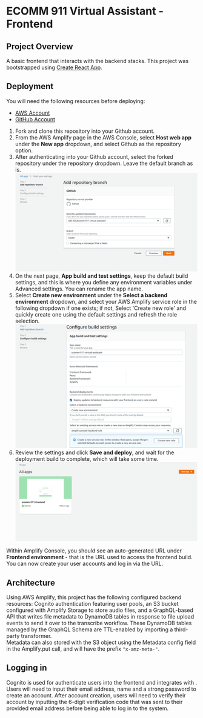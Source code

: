 # ECOMM 911 Virtual Assistant - Frontend

## Project Overview

A basic frontend that interacts with the backend stacks. This project was bootstrapped using [Create React App](https://github.com/facebook/create-react-app).

## Deployment

You will need the following resources before deploying:
* [AWS Account](https://aws.amazon.com/account/)
* [GitHub Account](https://github.com)

1) Fork and clone this repository into your Github account.
2) From the AWS Amplify page in the AWS Console, select **Host web app** under the **New app** dropdown, and select Github as the repository option.
3) After authenticating into your Github account, select the forked repository under the repository dropdown. Leave the default branch as is.
![alt text](./images/frontend-select-repo.png)
4) On the next page, **App build and test settings**, keep the default build settings, and this is where you define any environment variables under Advanced settings. You can rename the app name.
5) Select **Create new environment** under the **Select a backend environment** dropdown, and select your AWS Amplify service role in the following dropdown if one exists; if not, Select 'Create new role' and quickly create one using the default settings and refresh the role selection.
![alt text](./images/frontend-build-settings.png)
6) Review the settings and click **Save and deploy**, and wait for the deployment build to complete, which will take some time.
![alt text](./images/frontend-deploy-success.png)

Within Amplify Console, you should see an auto-generated URL under **Frontend environment** - that is the URL used to access the frontend build. You can now create your user accounts and log in via the URL.

## Architecture

Using AWS Amplify, this project has the following configured backend resources: Cognito authentication featuring user pools, an S3 bucket configured with Amplify Storage to store audio files, and a GraphQL-based API that writes file metadata to DynamoDB tables in response to file upload events to send it over to the transcribe workflow. These DynamoDB tables managed by the GraphQL Schema are TTL-enabled by importing a third-party transformer. \
Metadata can also stored with the S3 object using the Metadata config field in the Amplify.put call, and will have the prefix ```"x-amz-meta-"```.

## Logging in

Cognito is used for authenticate users into the frontend and integrates with . Users will need to input their email address, name and a strong password to create an account.
After account creation, users will need to verify their account by inputting the 6-digit verification code that was sent to their provided email address before being able to log in to the system.